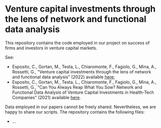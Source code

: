# Venture capital investments through the lens of network and functional data analysis
This repository contains the code employed in our project on success of firms and investors in venture capital markets.

See:
- Esposito, C., Gortan, M., Testa, L., Chiaromonte, F., Fagiolo, G., Mina, A., Rossetti, G., "Venture capital investments through the lens of network and functional data analysis" (2022) available [here](https://arxiv.org/abs/2202.12859);
- Esposito, C., Gortan, M., Testa, L., Chiaromonte, F., Fagiolo, G., Mina, A., Rossetti, G., "Can You Always Reap What You Sow? Network and Functional Data Analysis of Venture Capital Investments in Health-Tech Companies" (2021) available [here](https://link.springer.com/chapter/10.1007/978-3-030-93409-5_61).

Data employed in our papers cannot be freely shared. Nevertheless, we are happy to share our scripts. The repository contains the following files:
- ...
